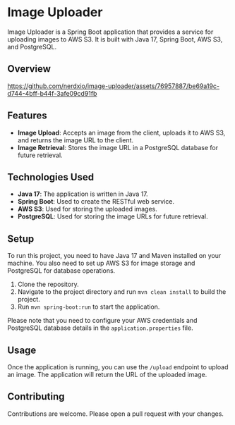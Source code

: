 # Image Uploader

Image Uploader is a Spring Boot application that provides a service for uploading images to AWS S3. It is built with Java 17, Spring Boot, AWS S3, and PostgreSQL.

## Overview

https://github.com/nerdxio/image-uploader/assets/76957887/be69a19c-d744-4bff-b44f-3afe09cd91fb

## Features

- **Image Upload**: Accepts an image from the client, uploads it to AWS S3, and returns the image URL to the client.
- **Image Retrieval**: Stores the image URL in a PostgreSQL database for future retrieval.

## Technologies Used

- **Java 17**: The application is written in Java 17.
- **Spring Boot**: Used to create the RESTful web service.
- **AWS S3**: Used for storing the uploaded images.
- **PostgreSQL**: Used for storing the image URLs for future retrieval.

## Setup

To run this project, you need to have Java 17 and Maven installed on your machine. You also need to set up AWS S3 for image storage and PostgreSQL for database operations.

1. Clone the repository.
2. Navigate to the project directory and run `mvn clean install` to build the project.
3. Run `mvn spring-boot:run` to start the application.

Please note that you need to configure your AWS credentials and PostgreSQL database details in the `application.properties` file.

## Usage
Once the application is running, you can use the `/upload` endpoint to upload an image. The application will return the URL of the uploaded image.
## Contributing
Contributions are welcome. Please open a pull request with your changes.
